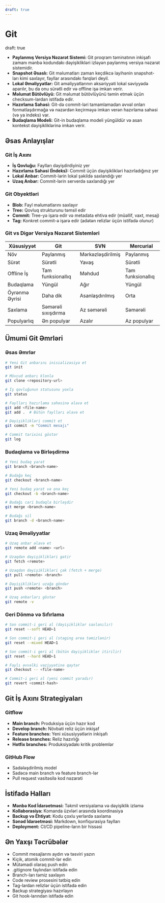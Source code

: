 ```yaml
---
draft: true
---
```

# Git
draft: true

- **Paylanmış Versiya Nəzarət Sistemi:** Git proqram təminatının inkişafı zamanı mənbə kodundakı dəyişiklikləri izləyən paylanmış versiya nəzarət sistemidir.
- **Snapshot Əsaslı:** Git məlumatları zaman keçdikcə layihənin snapshot-ları kimi saxlayır, fayllar arasındakı fərqləri deyil.
- **Lokal Əməliyyatlar:** Git əməliyyatlarının əksəriyyəti lokal səviyyədə aparılır, bu da onu sürətli edir və offline işə imkan verir.
- **Məlumat Bütövlüyü:** Git məlumat bütövlüyünü təmin etmək üçün checksum-lardan istifadə edir.
- **Hazırlama Sahəsi:** Git-də commit-ləri tamamlamadan əvvəl onları formatlaşdırmağa və nəzərdən keçirməyə imkan verən hazırlama sahəsi (və ya indeks) var.
- **Budaqlama Modeli:** Git-in budaqlama modeli yüngüldür və asan kontekst dəyişikliklərinə imkan verir.

## Əsas Anlayışlar

### Git İş Axını

- **İş Qovluğu:** Faylları dəyişdirdiyiniz yer
- **Hazırlama Sahəsi (İndeks):** Commit üçün dəyişiklikləri hazırladığınız yer
- **Lokal Anbar:** Commit-lərin lokal şəkildə saxlandığı yer
- **Uzaq Anbar:** Commit-lərin serverdə saxlandığı yer

### Git Obyektləri

- **Blob:** Fayl məlumatlarını saxlayır
- **Tree:** Qovluq strukturunu təmsil edir
- **Commit:** Tree-yə işarə edir və metadata ehtiva edir (müəllif, vaxt, mesaj)
- **Tag:** Konkret commit-ə işarə edir (adətən relizlər üçün istifadə olunur)

### Git vs Digər Versiya Nəzarət Sistemləri

| Xüsusiyyət | Git | SVN | Mercurial |
|------------|-----|-----|-----------|
| Növ | Paylanmış | Mərkəzləşdirilmiş | Paylanmış |
| Sürət | Sürətli | Yavaş | Sürətli |
| Offline İş | Tam funksionallıq | Məhdud | Tam funksionallıq |
| Budaqlama | Yüngül | Ağır | Yüngül |
| Öyrənmə Əyrisi | Daha dik | Asanlaşdırılmış | Orta |
| Saxlama | Səmərəli sıxışdırma | Az səmərəli | Səmərəli |
| Populyarlıq | Ən populyar | Azalır | Az populyar |

## Ümumi Git Əmrləri

### Əsas Əmrlər

```bash
# Yeni Git anbarını inisializasiya et
git init

# Mövcud anbarı klonla
git clone <repository-url>

# İş qovluğunun statusunu yoxla
git status

# Faylları hazırlama sahəsinə əlavə et
git add <file-name>
git add .  # Bütün faylları əlavə et

# Dəyişiklikləri commit et
git commit -m "Commit mesajı"

# Commit tarixini göstər
git log
```

### Budaqlama və Birləşdirmə

```bash
# Yeni budaq yarat
git branch <branch-name>

# Budağa keç
git checkout <branch-name>

# Yeni budaq yarat və ona keç
git checkout -b <branch-name>

# Budağı cari budaqla birləşdir
git merge <branch-name>

# Budağı sil
git branch -d <branch-name>
```

### Uzaq Əməliyyatlar

```bash
# Uzaq anbar əlavə et
git remote add <name> <url>

# Uzaqdan dəyişiklikləri gətir
git fetch <remote>

# Uzaqdan dəyişiklikləri çək (fetch + merge)
git pull <remote> <branch>

# Dəyişiklikləri uzağa göndər
git push <remote> <branch>

# Uzaq anbarları göstər
git remote -v
```

### Geri Dönmə və Sıfırlama

```bash
# Son commit-i geri al (dəyişikliklər saxlanılır)
git reset --soft HEAD~1

# Son commit-i geri al (staging area təmizlənir)
git reset --mixed HEAD~1

# Son commit-i geri al (bütün dəyişikliklər itirilir)
git reset --hard HEAD~1

# Faylı əvvəlki vəziyyətinə qaytar
git checkout -- <file-name>

# Commit-i geri al (yeni commit yaradır)
git revert <commit-hash>
```

## Git İş Axını Strategiyaları

### Gitflow

- **Main branch:** Produksiya üçün hazır kod
- **Develop branch:** Növbəti reliz üçün inkişaf
- **Feature branches:** Yeni xüsusiyyətlərin inkişafı
- **Release branches:** Reliz hazırlığı
- **Hotfix branches:** Produksiyadakı kritik problemlər

### GitHub Flow

- Sadələşdirilmiş model
- Sadəcə main branch və feature branch-lər
- Pull request vasitəsilə kod nəzarəti

## İstifadə Halları

- **Mənbə Kod İdarəetməsi:** Təkmil versiyalama və dəyişiklik izləmə
- **Kollaborasiya:** Komanda üzvləri arasında koordinasiya
- **Backup və Ehtiyat:** Kodu çoxlu yerlərdə saxlama
- **Sənəd İdarəetməsi:** Markdown, konfiqurasiya faylları
- **Deployment:** CI/CD pipeline-ların bir hissəsi

## Ən Yaxşı Təcrübələr

- Commit mesajlarını aydın və təsviri yazın
- Kiçik, atomik commit-lər edin
- Mütəmadi olaraq push edin
- .gitignore faylından istifadə edin
- Branch-ları təmiz saxlayın
- Code review prosesini tətbiq edin
- Tag-lardan relizlər üçün istifadə edin
- Backup strategiyası hazırlayın
- Git hook-larından istifadə edin
